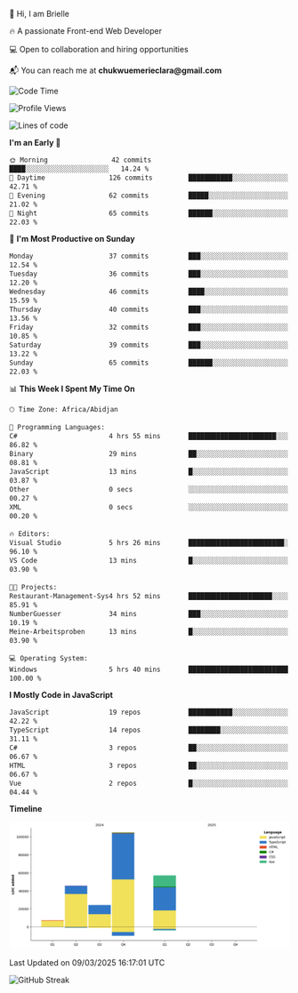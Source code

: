 <div align="left">
  <p>👋 Hi, I am Brielle</p>
  <p>🔥 A passionate Front-end Web Developer</p>
  <p>💻 Open to collaboration and hiring opportunities</p>
  <p>📬 You can reach me at <strong>chukwuemerieclara@gmail.com</strong></p>
</div>


 
 <!--START_SECTION:waka-->
![Code Time](http://img.shields.io/badge/Code%20Time-514%20hrs%2016%20mins-blue)

![Profile Views](http://img.shields.io/badge/Profile%20Views-0-blue)

![Lines of code](https://img.shields.io/badge/From%20Hello%20World%20I%27ve%20Written-238.7%20thousand%20lines%20of%20code-blue)

**I'm an Early 🐤** 

```text
🌞 Morning                42 commits          ████░░░░░░░░░░░░░░░░░░░░░   14.24 % 
🌆 Daytime                126 commits         ███████████░░░░░░░░░░░░░░   42.71 % 
🌃 Evening                62 commits          █████░░░░░░░░░░░░░░░░░░░░   21.02 % 
🌙 Night                  65 commits          ██████░░░░░░░░░░░░░░░░░░░   22.03 % 
```
📅 **I'm Most Productive on Sunday** 

```text
Monday                   37 commits          ███░░░░░░░░░░░░░░░░░░░░░░   12.54 % 
Tuesday                  36 commits          ███░░░░░░░░░░░░░░░░░░░░░░   12.20 % 
Wednesday                46 commits          ████░░░░░░░░░░░░░░░░░░░░░   15.59 % 
Thursday                 40 commits          ███░░░░░░░░░░░░░░░░░░░░░░   13.56 % 
Friday                   32 commits          ███░░░░░░░░░░░░░░░░░░░░░░   10.85 % 
Saturday                 39 commits          ███░░░░░░░░░░░░░░░░░░░░░░   13.22 % 
Sunday                   65 commits          ██████░░░░░░░░░░░░░░░░░░░   22.03 % 
```


📊 **This Week I Spent My Time On** 

```text
🕑︎ Time Zone: Africa/Abidjan

💬 Programming Languages: 
C#                       4 hrs 55 mins       ██████████████████████░░░   86.82 % 
Binary                   29 mins             ██░░░░░░░░░░░░░░░░░░░░░░░   08.81 % 
JavaScript               13 mins             █░░░░░░░░░░░░░░░░░░░░░░░░   03.87 % 
Other                    0 secs              ░░░░░░░░░░░░░░░░░░░░░░░░░   00.27 % 
XML                      0 secs              ░░░░░░░░░░░░░░░░░░░░░░░░░   00.20 % 

🔥 Editors: 
Visual Studio            5 hrs 26 mins       ████████████████████████░   96.10 % 
VS Code                  13 mins             █░░░░░░░░░░░░░░░░░░░░░░░░   03.90 % 

🐱‍💻 Projects: 
Restaurant-Management-Sys4 hrs 52 mins       █████████████████████░░░░   85.91 % 
NumberGuesser            34 mins             ███░░░░░░░░░░░░░░░░░░░░░░   10.19 % 
Meine-Arbeitsproben      13 mins             █░░░░░░░░░░░░░░░░░░░░░░░░   03.90 % 

💻 Operating System: 
Windows                  5 hrs 40 mins       █████████████████████████   100.00 % 
```

**I Mostly Code in JavaScript** 

```text
JavaScript               19 repos            ███████████░░░░░░░░░░░░░░   42.22 % 
TypeScript               14 repos            ████████░░░░░░░░░░░░░░░░░   31.11 % 
C#                       3 repos             ██░░░░░░░░░░░░░░░░░░░░░░░   06.67 % 
HTML                     3 repos             ██░░░░░░░░░░░░░░░░░░░░░░░   06.67 % 
Vue                      2 repos             █░░░░░░░░░░░░░░░░░░░░░░░░   04.44 % 
```



**Timeline**

![Lines of Code chart](https://raw.githubusercontent.com/Brielle28/Brielle28/main/assets/bar_graph.png)


 Last Updated on 09/03/2025 16:17:01 UTC
<!--END_SECTION:waka-->

![GitHub Streak](https://github-readme-streak-stats.herokuapp.com/?user=Brielle28)



